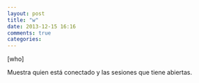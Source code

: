 ```yaml
---
layout: post
title: "w"
date: 2013-12-15 16:16
comments: true
categories: 
---
```

[who]

Muestra quien está conectado y las sesiones que tiene abiertas.

